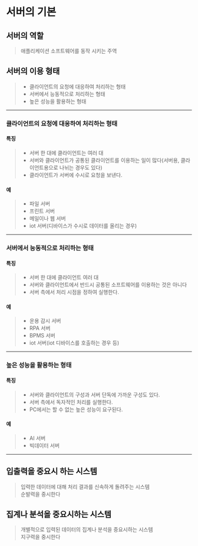 # 서버의 기본

## 서버의 역할

> 애플리케이션 소프트웨어를 동작 시키는 주역

## 서버의 이용 형태

> - 클라이언트의 요청에 대응하여 처리하는 형태
> - 서버에서 능동적으로 처리하는 형태
> - 높은 성능을 활용하는 형태

---

### 클라이언트의 요청에 대응하여 처리하는 형태

#### 특징

> - 서버 한 대에 클라이언트는 여러 대
> - 서버와 클라이언트가 공통된 클라이언트를 이용하는 일이 많다(서버용, 클라이언트용으로 나뉘는 경우도 있다)
> - 클라이언트가 서버에 수시로 요청을 보낸다.

#### 예 

> - 파일 서버
> - 프린트 서버
> - 메일이나 웹 서버
> - iot 서버(디바이스가 수시로 데이터를 올리는 경우)

---

### 서버에서 능동적으로 처리하는 형태

#### 특징

> - 서버 한 대에 클라이언트 여러 대
> - 서버와 클라이언트에서 반드시 공통된 소프트웨어를 이용하는 것은 아니다
> - 서버 측에서 처리 시점을 정하여 실행한다.

#### 예

> - 운용 감시 서버
> - RPA 서버
> - BPMS 서버
> - iot 서버(iot 디바이스를 호출하는 경우 등)

---

### 높은 성능을 활용하는 형태

#### 특징

> - 서버와 클라이언트의 구성과 서버 단독에 가까운 구성도 있다.
> - 서버 측에서 독자적인 처리를 실행한다.
> - PC에서는 할 수 없는 높은 성능이 요구된다.

#### 예

> - AI 서버
> - 빅데이터 서버

---

## 입출력을 중요시 하는 시스템

> 입력한 데이터에 대해 처리 결과를 신속하게 돌려주는 시스템<br>
> 순발력을 중시한다

## 집계나 분석을 중요시하는 시스템

> 개별적으로 입력된 데이터의 집계나 분석을 중요시하는 시스템<br>
> 지구력을 중시한다